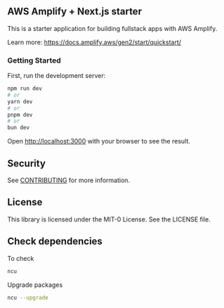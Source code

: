 ## AWS Amplify + Next.js starter

This is a starter application for building fullstack apps with AWS Amplify. 

Learn more: https://docs.amplify.aws/gen2/start/quickstart/ 

### Getting Started

First, run the development server:

```bash
npm run dev
# or
yarn dev
# or
pnpm dev
# or
bun dev
```

Open [http://localhost:3000](http://localhost:3000) with your browser to see the result.

## Security

See [CONTRIBUTING](CONTRIBUTING.md#security-issue-notifications) for more information.

## License

This library is licensed under the MIT-0 License. See the LICENSE file.

## Check dependencies

To check

```bash
ncu
```

Upgrade packages 

```bash
ncu --upgrade
```
